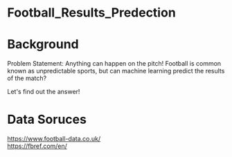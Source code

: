 # Football_Results_Predection

# Background
Problem Statement: Anything can happen on the pitch! Football is common known as unpredictable sports, but can machine learning predict the results of the match?

Let's find out the answer!

# Data Soruces
https://www.football-data.co.uk/   
https://fbref.com/en/
